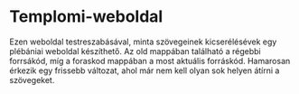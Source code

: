 # Templomi-weboldal
Ezen weboldal testreszabásával, minta szövegeinek kicserélésévek egy plébániai weboldal készíthető.
Az old mappában található a régebbi forrsákód, míg a foraskod mappában a most aktuális forráskód.
Hamarosan érkezik egy frissebb változat, ahol már nem kell olyan sok helyen átírni a szövegeket.